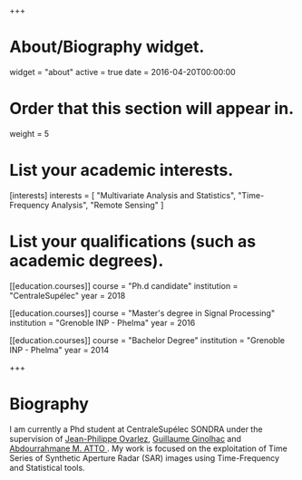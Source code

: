 +++
# About/Biography widget.
widget = "about"
active = true
date = 2016-04-20T00:00:00

# Order that this section will appear in.
weight = 5

# List your academic interests.
[interests]
  interests = [
    "Multivariate Analysis and Statistics",
    "Time-Frequency Analysis",
    "Remote Sensing"
  ]

# List your qualifications (such as academic degrees).
[[education.courses]]
  course = "Ph.d candidate"
  institution = "CentraleSupélec"
  year = 2018

[[education.courses]]
  course = "Master's degree in Signal Processing"
  institution = "Grenoble INP - Phelma"
  year = 2016

[[education.courses]]
  course = "Bachelor Degree"
  institution = "Grenoble INP - Phelma"
  year = 2014
 
+++

# Biography

I am currently a Phd student at CentraleSupélec SONDRA under the supervision of [Jean-Philippe Ovarlez](http://jeanphilippeovarlez.com/Homepage_de_Ovarlez_Jean-Philippe/Bienvenue.html), [Guillaume Ginolhac](https://www.researchgate.net/profile/Guillaume_Ginolhac) and [Abdourrahmane M. ATTO ](http://am.atto.free.fr/). My work is focused on the exploitation of Time Series of Synthetic Aperture Radar (SAR) images using Time-Frequency and Statistical tools.
